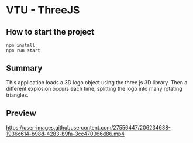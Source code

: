# VTU - ThreeJS

## How to start the project
```
npm install
npm run start
```

## Summary
This application loads a 3D logo object using the three.js 3D library.
Then a different explosion occurs each time, splitting the logo into many rotating triangles.

## Preview

https://user-images.githubusercontent.com/27556447/206234638-1936c614-b98d-4283-b9fa-3cc470366d86.mp4
